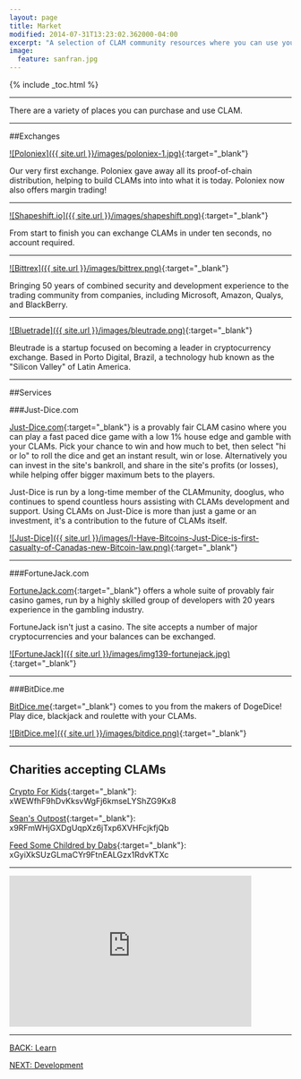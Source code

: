 ```yaml
---
layout: page
title: Market
modified: 2014-07-31T13:23:02.362000-04:00
excerpt: "A selection of CLAM community resources where you can use your CLAMs."
image:
  feature: sanfran.jpg
---
```


{% include _toc.html %}

---

There are a variety of places you can purchase and use CLAM.

---

##Exchanges

[![Poloniex]({{ site.url }}/images/poloniex-1.jpg)](https://poloniex.com/exchange/btc_clam){:target="_blank"}

Our very first exchange. Poloniex gave away all its proof-of-chain distribution, helping to build CLAMs into into what it is today. Poloniex now also offers margin trading!

---

[![Shapeshift.io]({{ site.url }}/images/shapeshift.png)](https://www.shapeshift.io){:target="_blank"}

From start to finish you can exchange CLAMs in under ten seconds, no account required.

---

[![Bittrex]({{ site.url }}/images/bittrex.png)](https://bittrex.com/Market/Index?MarketName=BTC-CLAM){:target="_blank"}

Bringing 50 years of combined security and development experience to the trading community from companies, including Microsoft, Amazon, Qualys, and BlackBerry.

---

[![Bluetrade]({{ site.url }}/images/bleutrade.png)](https://bleutrade.com/exchange/CLAM/){:target="_blank"}

Bleutrade is a startup focused on becoming a leader in cryptocurrency exchange. Based in Porto Digital, Brazil, a technology hub known as the "Silicon Valley" of Latin America. 

---

##Services

###Just-Dice.com

[Just-Dice.com](https://just-dice.com){:target="_blank"} is a provably fair CLAM casino where you can play a fast paced dice game with a low 1% house edge and gamble with your CLAMs. Pick your chance to win and how much to bet, then select "hi or lo" to roll the dice and get an instant result, win or lose. Alternatively you can invest in the site's bankroll, and share in the site's profits (or losses), while helping offer bigger maximum bets to the players.

Just-Dice is run by a long-time member of the CLAMmunity, dooglus, who continues to spend countless hours assisting with CLAMs development and support. Using CLAMs on Just-Dice is more than just a game or an investment, it's a contribution to the future of CLAMs itself.

[![Just-Dice]({{ site.url }}/images/I-Have-Bitcoins-Just-Dice-is-first-casualty-of-Canadas-new-Bitcoin-law.png)](https://just-dice.com){:target="_blank"}

---

###FortuneJack.com

[FortuneJack.com](http://fortunejack.com){:target="_blank"} offers a whole suite of provably fair casino games, run by a highly skilled group of developers with 20 years experience in the gambling industry.

FortuneJack isn't just a casino. The site accepts a number of major cryptocurrencies and your balances can be exchanged.

[![FortuneJack]({{ site.url }}/images/img139-fortunejack.jpg)](https://fortunejack.com/){:target="_blank"}

---

###BitDice.me

[BitDice.me](http://bitdice.me){:target="_blank"} comes to you from the makers of DogeDice! Play dice, blackjack and roulette with your CLAMs.

[![BitDice.me]({{ site.url }}/images/bitdice.png)](https://www.bitdice.me/){:target="_blank"}

---

## Charities accepting CLAMs

[Crypto For Kids](http://www.cryptoforkids.com/){:target="_blank"}: xWEWfhF9hDvKksvWgFj6kmseLYShZG9Kx8

[Sean's Outpost](http://www.seansoutpost.com/){:target="_blank"}: x9RFmWHjGXDgUqpXz6jTxp6XVHFcjkfjQb

[Feed Some Childred by Dabs](https://bitcointalk.org/index.php?topic=300631.0){:target="_blank"}: xGyiXkSUzGLmaCYr9FtnEALGzx1RdvKTXc

---

<iframe class="youtube-player" type="text/html" width="432" height="270" style="max-width:100%;" src="http://www.youtube.com/embed/yHsPvQsr8zQ?wmode=opaque" frameborder="0" allowfullscreen="true"></iframe>

---

<div><a markdown="0" href="{{ site.url }}/learn" class="btn">BACK: Learn</a>

<a markdown="0" href="{{ site.url }}/learn/development" class="btn">NEXT: Development</a></div>